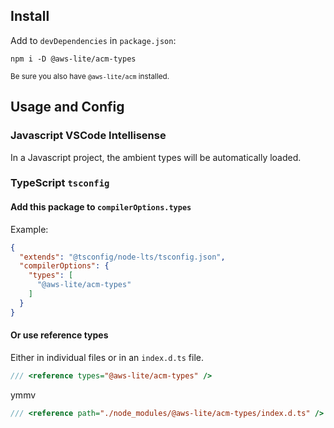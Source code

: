 ## Install

Add to `devDependencies` in `package.json`:

```
npm i -D @aws-lite/acm-types
```

<small>Be sure you also have `@aws-lite/acm` installed.</small>

## Usage and Config

### Javascript VSCode Intellisense

In a Javascript project, the ambient types will be automatically loaded.

### TypeScript `tsconfig`

#### Add this package to `compilerOptions.types`

Example:

```json
{
  "extends": "@tsconfig/node-lts/tsconfig.json",
  "compilerOptions": {
    "types": [
      "@aws-lite/acm-types"
    ]
  }
}
```

#### Or use reference types

Either in individual files or in an `index.d.ts` file.

```ts
/// <reference types="@aws-lite/acm-types" />
```

ymmv

```ts
/// <reference path="./node_modules/@aws-lite/acm-types/index.d.ts" />
```
